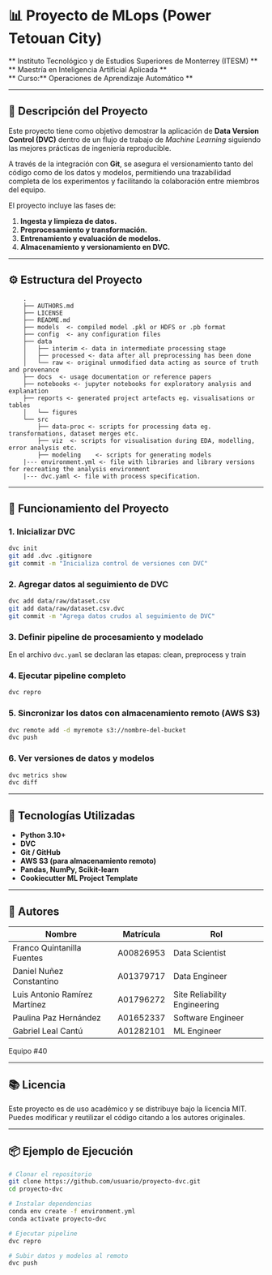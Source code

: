 # 📊 Proyecto de MLops (Power Tetouan City)
** Instituto Tecnológico y de Estudios Superiores de Monterrey (ITESM) **
** Maestría en Inteligencia Artificial Aplicada **     
** Curso:** Operaciones de Aprendizaje Automático ** 

---

## 🧠 Descripción del Proyecto

Este proyecto tiene como objetivo demostrar la aplicación de **Data Version Control (DVC)** dentro de un flujo de trabajo de *Machine Learning* siguiendo las mejores prácticas de ingeniería reproducible.

A través de la integración con **Git**, se asegura el versionamiento tanto del código como de los datos y modelos, permitiendo una trazabilidad completa de los experimentos y facilitando la colaboración entre miembros del equipo.

El proyecto incluye las fases de:
1. **Ingesta y limpieza de datos.**
2. **Preprocesamiento y transformación.**
3. **Entrenamiento y evaluación de modelos.**
4. **Almacenamiento y versionamiento en DVC.**

---

## ⚙️ Estructura del Proyecto

```
    .
    ├── AUTHORS.md
    ├── LICENSE
    ├── README.md
    ├── models  <- compiled model .pkl or HDFS or .pb format
    ├── config  <- any configuration files
    ├── data
    │   ├── interim <- data in intermediate processing stage
    │   ├── processed <- data after all preprocessing has been done
    │   └── raw <- original unmodified data acting as source of truth and provenance
    ├── docs  <- usage documentation or reference papers
    ├── notebooks <- jupyter notebooks for exploratory analysis and explanation 
    ├── reports <- generated project artefacts eg. visualisations or tables
    │   └── figures
    └── src
        ├── data-proc <- scripts for processing data eg. transformations, dataset merges etc. 
        ├── viz  <- scripts for visualisation during EDA, modelling, error analysis etc. 
        ├── modeling    <- scripts for generating models
    |--- environment.yml <- file with libraries and library versions for recreating the analysis environment
    |--- dvc.yaml <- file with process specification.
```

---

## 🚀 Funcionamiento del Proyecto

### 1. Inicializar DVC
```bash
dvc init
git add .dvc .gitignore
git commit -m "Inicializa control de versiones con DVC"
```

### 2. Agregar datos al seguimiento de DVC
```bash
dvc add data/raw/dataset.csv
git add data/raw/dataset.csv.dvc
git commit -m "Agrega datos crudos al seguimiento de DVC"
```

### 3. Definir pipeline de procesamiento y modelado
En el archivo `dvc.yaml` se declaran las etapas: clean, preprocess y train


### 4. Ejecutar pipeline completo
```bash
dvc repro
```

### 5. Sincronizar los datos con almacenamiento remoto (AWS S3)
```bash
dvc remote add -d myremote s3://nombre-del-bucket
dvc push
```

### 6. Ver versiones de datos y modelos
```bash
dvc metrics show
dvc diff
```

---

## 🧩 Tecnologías Utilizadas

- **Python 3.10+**
- **DVC**
- **Git / GitHub**
- **AWS S3 (para almacenamiento remoto)**
- **Pandas, NumPy, Scikit-learn**
- **Cookiecutter ML Project Template**

---

## 👥 Autores

| Nombre | Matrícula | Rol |
|-----------------------------|-------------|-------------|
| Franco Quintanilla Fuentes | A00826953 | Data Scientist |
| Daniel Nuñez Constantino | A01379717 | Data Engineer |
| Luis Antonio Ramírez Martínez | A01796272 | Site Reliability Engineering |
| Paulina Paz Hernández | A01652337 | Software Engineer |
| Gabriel Leal Cantú | A01282101 | ML Engineer |

Equipo #40

---

## 📚 Licencia

Este proyecto es de uso académico y se distribuye bajo la licencia MIT.  
Puedes modificar y reutilizar el código citando a los autores originales.

---

## 📦 Ejemplo de Ejecución

```bash
# Clonar el repositorio
git clone https://github.com/usuario/proyecto-dvc.git
cd proyecto-dvc

# Instalar dependencias
conda env create -f environment.yml
conda activate proyecto-dvc

# Ejecutar pipeline
dvc repro

# Subir datos y modelos al remoto
dvc push
```
